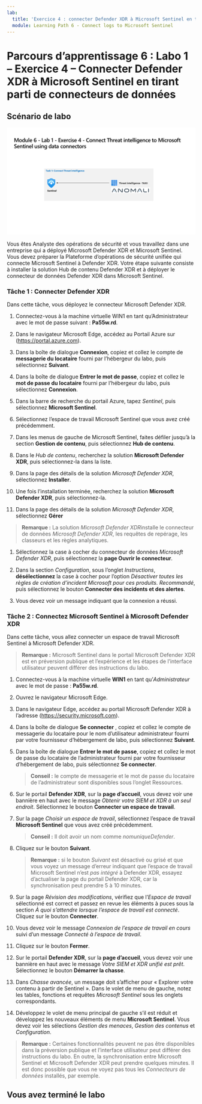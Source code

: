 ```yaml
---
lab:
  title: 'Exercice 4 : connecter Defender XDR à Microsoft Sentinel en tirant parti de connecteurs de données'
  module: Learning Path 6 - Connect logs to Microsoft Sentinel
---
```


# Parcours d’apprentissage 6 : Labo 1 – Exercice 4 – Connecter Defender XDR à Microsoft Sentinel en tirant parti de connecteurs de données

## Scénario de labo

![Vue d’ensemble du labo](../Media/SC-200-Lab_Diagrams_Mod6_L1_Ex4.png)

Vous êtes Analyste des opérations de sécurité et vous travaillez dans une entreprise qui a déployé Microsoft Defender XDR et Microsoft Sentinel. Vous devez préparer la Plateforme d’opérations de sécurité unifiée qui connecte Microsoft Sentinel à Defender XDR. Votre étape suivante consiste à installer la solution Hub de contenu Defender XDR et à déployer le connecteur de données Defender XDR dans Microsoft Sentinel.

### Tâche 1 : Connecter Defender XDR

Dans cette tâche, vous déployez le connecteur Microsoft Defender XDR.

1. Connectez-vous à la machine virtuelle WIN1 en tant qu’Administrateur avec le mot de passe suivant : **Pa55w.rd**.  

1. Dans le navigateur Microsoft Edge, accédez au Portail Azure sur (<https://portal.azure.com>).

1. Dans la boîte de dialogue **Connexion**, copiez et collez le compte de **messagerie du locataire** fourni par l’hébergeur du labo, puis sélectionnez **Suivant**.

1. Dans la boîte de dialogue **Entrer le mot de passe**, copiez et collez le **mot de passe du locataire** fourni par l’hébergeur du labo, puis sélectionnez **Connexion**.

1. Dans la barre de recherche du portail Azure, tapez *Sentinel*, puis sélectionnez **Microsoft Sentinel**.

1. Sélectionnez l’espace de travail Microsoft Sentinel que vous avez créé précédemment.

1. Dans les menus de gauche de Microsoft Sentinel, faites défiler jusqu’à la section **Gestion de contenu**, puis sélectionnez **Hub de contenu**.

1. Dans le *Hub de contenu*, recherchez la solution **Microsoft Defender XDR**, puis sélectionnez-la dans la liste.

1. Dans la page des détails de la solution *Microsoft Defender XDR*, sélectionnez **Installer**.

1. Une fois l’installation terminée, recherchez la solution **Microsoft Defender XDR**, puis sélectionnez-la.

1. Dans la page des détails de la solution *Microsoft Defender XDR*, sélectionnez **Gérer**

>**Remarque :** La solution *Microsoft Defender XDR*installe le connecteur de données *Microsoft Defender XDR*, les requêtes de repérage, les classeurs et les règles analytiques.

1. Sélectionnez la case à cocher du connecteur de données *Microsoft Defender XDR*, puis sélectionnez la **page Ouvrir le connecteur**.

1. Dans la section *Configuration*, sous l’onglet *Instructions*, **désélectionnez** la case à cocher pour l’option *Désactiver toutes les règles de création d’incident Microsoft pour ces produits. Recommandé*, puis sélectionnez le bouton **Connecter des incidents et des alertes**.

1. Vous devez voir un message indiquant que la connexion a réussi.

### Tâche 2 : Connectez Microsoft Sentinel à Microsoft Defender XDR

Dans cette tâche, vous allez connecter un espace de travail Microsoft Sentinel à Microsoft Defender XDR.

>**Remarque :** Microsoft Sentinel dans le portail Microsoft Defender XDR est en préversion publique et l’expérience et les étapes de l’interface utilisateur peuvent différer des instructions du labo.

1. Connectez-vous à la machine virtuelle **WIN1** en tant qu’*Administrateur* avec le mot de passe : **Pa55w.rd**.  

1. Ouvrez le navigateur Microsoft Edge.

1. Dans le navigateur Edge, accédez au portail Microsoft Defender XDR à l’adresse (https://security.microsoft.com).

1. Dans la boîte de dialogue **Se connecter** , copiez et collez le compte de messagerie du locataire pour le nom d’utilisateur administrateur fourni par votre fournisseur d’hébergement de labo, puis sélectionnez **Suivant**.

1. Dans la boîte de dialogue **Entrer le mot de passe**, copiez et collez le mot de passe du locataire de l’administrateur fourni par votre fournisseur d’hébergement de labo, puis sélectionnez **Se connecter**.

    >**Conseil :** le compte de messagerie et le mot de passe du locataire de l’administrateur sont disponibles sous l’onglet Ressources.

1. Sur le portail **Defender XDR**, sur la **page d’accueil**, vous devez voir une bannière en haut avec le message *Obtenir votre SIEM et XDR à un seul endroit*. Sélectionnez le bouton **Connecter un espace de travail**.

1. Sur la page *Choisir un espace de travail*, sélectionnez l’espace de travail **Microsoft Sentinel** que vous avez créé précédemment.

    >**Conseil :** Il doit avoir un nom comme *nomuniqueDefender*.

1. Cliquez sur le bouton **Suivant**.

    >**Remarque :** si le bouton *Suivant* est désactivé ou grisé et que vous voyez un message d’erreur indiquant que l’espace de travail Microsoft Sentinel n’est *pas intégré* à Defender XDR, essayez d’actualiser la page du portail Defender XDR, car la synchronisation peut prendre 5 à 10 minutes.

1. Sur la page *Révision des modifications*, vérifiez que l’*Espace de travail* sélectionné est correct et passez en revue les éléments à puces sous la section *À quoi s’attendre lorsque l’espace de travail est connecté*. Cliquez sur le bouton **Connecter**.

1. Vous devez voir le message *Connexion de l’espace de travail en cours* suivi d’un message *Connecté à l’espace de travail*.

1. Cliquez sur le bouton **Fermer**. 

1. Sur le portail **Defender XDR**, sur la **page d’accueil**, vous devez voir une bannière en haut avec le message *Votre SIEM et XDR unifié est prêt*. Sélectionnez le bouton **Démarrer la chasse**.

1. Dans *Chasse avancée*, un message doit s’afficher pour « Explorer votre contenu à partir de Sentinel ». Dans le volet de menu de gauche, notez les tables, fonctions et requêtes *Microsoft Sentinel* sous les onglets correspondants.

1. Développez le volet de menu principal de gauche s’il est réduit et développez les nouveaux éléments de menu **Microsoft Sentinel**. Vous devez voir les sélections *Gestion des menaces*, *Gestion des contenus* et *Configuration*.

 >**Remarque :** Certaines fonctionnalités peuvent ne pas être disponibles dans la préversion publique et l’interface utilisateur peut différer des instructions du labo. En outre, la synchronisation entre Microsoft Sentinel et Microsoft Defender XDR peut prendre quelques minutes. Il est donc possible que vous ne voyez pas tous les *Connecteurs de données* installés, par exemple.

## Vous avez terminé le labo
